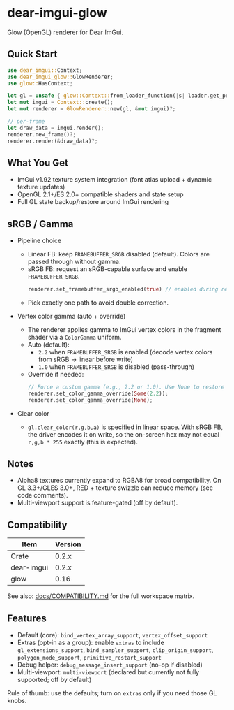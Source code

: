 # dear-imgui-glow

Glow (OpenGL) renderer for Dear ImGui.

## Quick Start

```rust
use dear_imgui::Context;
use dear_imgui_glow::GlowRenderer;
use glow::HasContext;

let gl = unsafe { glow::Context::from_loader_function(|s| loader.get_proc_address(s) as *const _) };
let mut imgui = Context::create();
let mut renderer = GlowRenderer::new(gl, &mut imgui)?;

// per-frame
let draw_data = imgui.render();
renderer.new_frame()?;
renderer.render(&draw_data)?;
```

## What You Get

- ImGui v1.92 texture system integration (font atlas upload + dynamic texture updates)
- OpenGL 2.1+/ES 2.0+ compatible shaders and state setup
- Full GL state backup/restore around ImGui rendering

## sRGB / Gamma

- Pipeline choice
  - Linear FB: keep `FRAMEBUFFER_SRGB` disabled (default). Colors are passed through without gamma.
  - sRGB FB: request an sRGB-capable surface and enable `FRAMEBUFFER_SRGB`.
    ```rust
    renderer.set_framebuffer_srgb_enabled(true) // enabled during render, disabled after
    ```
  - Pick exactly one path to avoid double correction.

- Vertex color gamma (auto + override)
  - The renderer applies gamma to ImGui vertex colors in the fragment shader via a `ColorGamma` uniform.
  - Auto (default):
    - `2.2` when `FRAMEBUFFER_SRGB` is enabled (decode vertex colors from sRGB → linear before write)
    - `1.0` when `FRAMEBUFFER_SRGB` is disabled (pass-through)
  - Override if needed:
    ```rust
    // Force a custom gamma (e.g., 2.2 or 1.0). Use None to restore auto.
    renderer.set_color_gamma_override(Some(2.2));
    renderer.set_color_gamma_override(None);
    ```

- Clear color
  - `gl.clear_color(r,g,b,a)` is specified in linear space. With sRGB FB, the driver encodes it on write,
    so the on-screen hex may not equal `r,g,b * 255` exactly (this is expected).

## Notes

- Alpha8 textures currently expand to RGBA8 for broad compatibility. On GL 3.3+/GLES 3.0+, RED + texture swizzle can reduce memory (see code comments).
- Multi-viewport support is feature-gated (off by default).

## Compatibility

| Item       | Version |
|------------|---------|
| Crate      | 0.2.x   |
| dear-imgui | 0.2.x   |
| glow       | 0.16    |

See also: [docs/COMPATIBILITY.md](../../docs/COMPATIBILITY.md) for the full workspace matrix.

## Features

- Default (core): `bind_vertex_array_support`, `vertex_offset_support`
- Extras (opt-in as a group): enable `extras` to include
  `gl_extensions_support`, `bind_sampler_support`, `clip_origin_support`,
  `polygon_mode_support`, `primitive_restart_support`
- Debug helper: `debug_message_insert_support` (no-op if disabled)
- Multi-viewport: `multi-viewport` (declared but currently not fully supported; off by default)

Rule of thumb: use the defaults; turn on `extras` only if you need those GL knobs.
